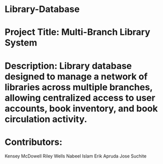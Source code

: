# Library-Database

# Project Title: Multi-Branch Library System

# Description: Library database designed to manage a network of libraries across multiple branches, allowing centralized access to user accounts, book inventory, and book circulation activity.

# Contributors:
Kensey McDowell 
Riley Wells
Nabeel Islam 
Erik Apruda
Jose Suchite
